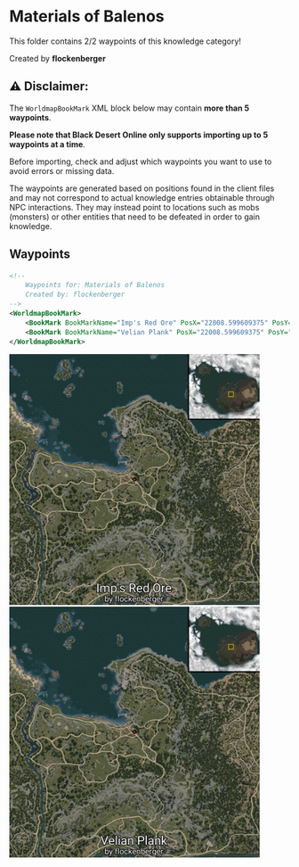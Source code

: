 # Materials of Balenos

This folder contains 2/2 waypoints of this knowledge category!


Created by **flockenberger**

## ⚠️ Disclaimer:
The `WorldmapBookMark` XML block below may contain **more than 5 waypoints**.

**Please note that Black Desert Online only supports importing up to 5 waypoints at a time**.

Before importing, check and adjust which waypoints you want to use to avoid errors or missing data.

The waypoints are generated based on positions found in the client files and may not correspond to actual knowledge entries obtainable through NPC interactions.
They may instead point to locations such as mobs (monsters) or other entities that need to be defeated in order to gain knowledge.

## Waypoints
```xml
<!--
    Waypoints for: Materials of Balenos
    Created by: flockenberger
-->
<WorldmapBookMark>
    <BookMark BookMarkName="Imp's Red Ore" PosX="22008.599609375" PosY="-6342.91015625" PosZ="76542.6015625" />
    <BookMark BookMarkName="Velian Plank" PosX="22008.599609375" PosY="-6342.91015625" PosZ="76542.6015625" />
</WorldmapBookMark>
```

<img src="./Materials of Balenos_Imp's Red Ore_Preview.webp" width="450"/> <img src="./Materials of Balenos_Velian Plank_Preview.webp" width="450"/> 